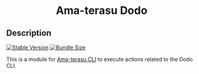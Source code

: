 <h1 align="center">Ama-terasu Dodo</h1>

## Description

[![Stable Version](https://img.shields.io/npm/v/@o3r/amaterasu-dodo?style=for-the-badge)](https://www.npmjs.com/package/@o3r/amaterasu-dodo)
[![Bundle Size](https://img.shields.io/bundlephobia/min/@o3r/amaterasu-dodo?color=green&style=for-the-badge)](https://www.npmjs.com/package/@o3r/amaterasu-dodo)

This is a module for [Ama-terasu CLI](https://www.npmjs.com/package/@ama-terasu/cli) to execute actions related to the Dodo CLI.
